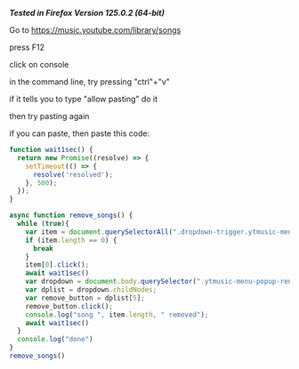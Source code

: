 ***Tested in Firefox Version 125.0.2 (64-bit)***

Go to https://music.youtube.com/library/songs

press F12

click on console

in the command line, try pressing "ctrl"+"v"

if it tells you to type "allow pasting" do it

then try pasting again

if you can paste, then paste this code:
```javascript
function wait1sec() {
  return new Promise((resolve) => {
    setTimeout(() => {
      resolve('resolved');
    }, 500);
  });
}

async function remove_songs() {
  while (true){
    var item = document.querySelectorAll(".dropdown-trigger.ytmusic-menu-renderer");
    if (item.length == 0) {
      break
    }
    item[0].click();
    await wait1sec()
    var dropdown = document.body.querySelector(".ytmusic-menu-popup-renderer");
    var dplist = dropdown.childNodes;
    var remove_button = dplist[5];
    remove_button.click();
    console.log("song ", item.length, " removed");
    await wait1sec()
  }
  console.log("done")
}
remove_songs()
```
